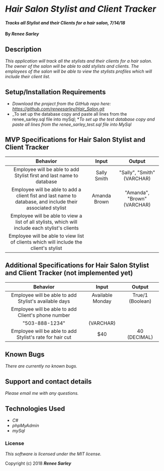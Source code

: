 # _Hair Salon Stylist and Client Tracker_

#### _Tracks all Stylist and their Clients for a hair salon, 7/14/18_

#### By _**Renee Sarley**_

## Description

_This application will track all the stylists and their clients for a hair salon. The owner of the salon will be able to add stylists and clients. The employees of the salon will be able to view the stylists profiles which will include their client list._


## Setup/Installation Requirements

* _Download the project from the GitHub repo here: https://github.com/reneesarley/Hair_Salon.git_
* _To set up the database copy and paste all lines from the renee_sarley.sql file into mySql;
*_To set up the test database copy and paste all lines from the renee_sarley_test.sql file into MySql_

## MVP Specifications for Hair Salon Stylist and Client Tracker

|Behavior  |     Input     | Output|
|:----------:|:-------------:|:------:|
| Employee will be able to add Stylist first and last name to database| Sally Smith |  "Sally", "Smith" (VARCHAR) |
| Employee will be able to add a client fist and last name to database, and include their associated stylist| Amanda Brown |  "Amanda", "Brown" (VARCHAR) |
| Employee will be able to view a list of all stylists, which will include each stylist's clients|  |  |
| Employee will be able to view list of clients which will include the client's stylist|  |  |


## Additional Specifications for Hair Salon Stylist and Client Tracker (not implemented yet)
|Behavior  |     Input     | Output|
|:----------:|:-------------:|:------:|
| Employee will be able to add Stylist's available days | Available Monday | True/1 (Boolean)|
| Employee will be able to add Client's phone number |
"503-888-1234" |  (VARCHAR) |
| Employee will be able to add Stylist's rate for hair cut| $40 | 40 (DECIMAL) |

## Known Bugs

_There are currently no known bugs._

## Support and contact details

_Please email me with any questions._

## Technologies Used

* _C#_
* _phpMyAdmin_
* _mySql_

### License

*This software is licensed under the MIT license.*

Copyright (c) 2018 **_Renee Sarley_**
